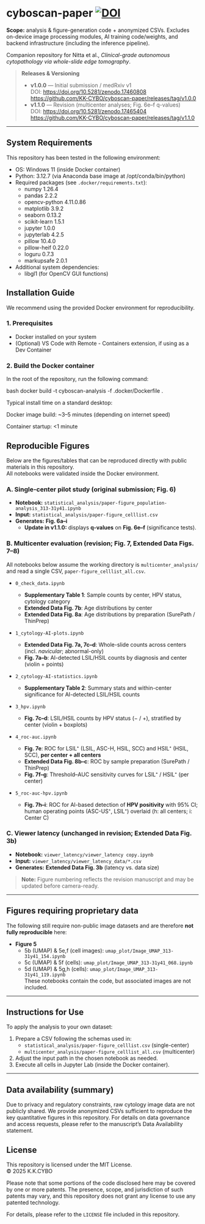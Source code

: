 # cyboscan-paper [![DOI](https://zenodo.org/badge/DOI/10.5281/zenodo.17465404.svg)](https://doi.org/10.5281/zenodo.17465404)
**Scope:** analysis & figure-generation code + anonymized CSVs. Excludes on-device image processing modules, AI training code/weights, and backend infrastructure (including the inference pipeline).

Companion repository for Nitta et al., *Clinical-grade autonomous cytopathology via whole-slide edge tomography*.

> **Releases & Versioning**
> - **v1.0.0** — Initial submission / medRxiv v1  
>   DOI: https://doi.org/10.5281/zenodo.17460808  
>   https://github.com/KK-CYBO/cyboscan-paper/releases/tag/v1.0.0
> - **v1.1.0** — Revision (multicenter analyses; Fig. 6e–f q-values)  
>   DOI: https://doi.org/10.5281/zenodo.17465404  
>   https://github.com/KK-CYBO/cyboscan-paper/releases/tag/v1.1.0

---

## System Requirements

This repository has been tested in the following environment:

- OS: Windows 11 (inside Docker container)
- Python: 3.12.7 (via Anaconda base image at /opt/conda/bin/python)
- Required packages (see `.docker/requirements.txt`):
  - numpy 1.26.4
  - pandas 2.2.2
  - opencv-python 4.11.0.86
  - matplotlib 3.9.2
  - seaborn 0.13.2
  - scikit-learn 1.5.1
  - jupyter 1.0.0
  - jupyterlab 4.2.5
  - pillow 10.4.0
  - pillow-heif 0.22.0
  - loguru 0.7.3
  - markupsafe 2.0.1
- Additional system dependencies:
  - libgl1 (for OpenCV GUI functions)

## Installation Guide

We recommend using the provided Docker environment for reproducibility.

### 1. Prerequisites

- Docker installed on your system
- (Optional) VS Code with Remote - Containers extension, if using as a Dev Container

### 2. Build the Docker container

In the root of the repository, run the following command:

bash
docker build -t cyboscan-analysis -f .docker/Dockerfile .

Typical install time on a standard desktop:

Docker image build: ~3–5 minutes (depending on internet speed)

Container startup: <1 minute

## Reproducible Figures

Below are the figures/tables that can be reproduced directly with public materials in this repository.  
All notebooks were validated inside the Docker environment.

### A. Single-center pilot study (original submission; **Fig. 6**)
- **Notebook:** `statistical_analysis/paper-figure_population-analysis_313-31y41.ipynb`  
- **Input:** `statistical_analysis/paper-figure_celllist.csv`  
- **Generates:** **Fig. 6a–i**  
  - **Update in v1.1.0:** displays **q-values** on **Fig. 6e–f** (significance tests).

### B. Multicenter evaluation (revision; **Fig. 7**, Extended Data Figs. 7–8)
All notebooks below assume the working directory is `multicenter_analysis/` and read a single CSV, `paper-figure_celllist_all.csv`.

- `0_check_data.ipynb`  
  - **Supplementary Table 1**: Sample counts by center, HPV status, cytology category  
  - **Extended Data Fig. 7b**: Age distributions by center  
  - **Extended Data Fig. 8a**: Age distributions by preparation (SurePath / ThinPrep)

- `1_cytology-AI-plots.ipynb`  
  - **Extended Data Fig. 7a, 7c–d**: Whole-slide counts across centers (incl. *navicular*; abnormal-only)  
  - **Fig. 7a–b**: AI-detected LSIL/HSIL counts by diagnosis and center (violin + points)

- `2_cytology-AI-statistics.ipynb`  
  - **Supplementary Table 2**: Summary stats and within-center significance for AI-detected LSIL/HSIL counts

- `3_hpv.ipynb`  
  - **Fig. 7c–d**: LSIL/HSIL counts by HPV status (− / +), stratified by center (violin + boxplots)

- `4_roc-auc.ipynb`  
  - **Fig. 7e**: ROC for LSIL⁺ (LSIL, ASC-H, HSIL, SCC) and HSIL⁺ (HSIL, SCC), **per center + all centers**  
  - **Extended Data Fig. 8b–c**: ROC by sample preparation (SurePath / ThinPrep)  
  - **Fig. 7f–g**: Threshold–AUC sensitivity curves for LSIL⁺ / HSIL⁺ (per center)

- `5_roc-auc-hpv.ipynb`  
  - **Fig. 7h–i**: ROC for AI-based detection of **HPV positivity** with 95% CI; human operating points (ASC-US⁺, LSIL⁺) overlaid (h: all centers; i: Center C)

### C. Viewer latency (unchanged in revision; **Extended Data Fig. 3b**)
- **Notebook:** `viewer_latency/viewer_latency copy.ipynb`  
- **Input:** `viewer_latency/viewer_latency_data/*.csv`  
- **Generates:** **Extended Data Fig. 3b** (latency vs. data size)

> **Note:** Figure numbering reflects the revision manuscript and may be updated before camera-ready.

---

## Figures requiring proprietary data

The following still require non-public image datasets and are therefore **not fully reproducible** here:

- **Figure 5**
  - 5b (UMAP) & 5e,f (cell images): `umap_plot/Image_UMAP_313-31y41_154.ipynb`  
  - 5c (UMAP) & 5f (cells): `umap_plot/Image_UMAP_313-31y41_068.ipynb`  
  - 5d (UMAP) & 5g,h (cells): `umap_plot/Image_UMAP_313-31y41_119.ipynb`  
  These notebooks contain the code, but associated images are not included.

---

## Instructions for Use

To apply the analysis to your own dataset:
1. Prepare a CSV following the schemas used in:
   - `statistical_analysis/paper-figure_celllist.csv` (single-center)  
   - `multicenter_analysis/paper-figure_celllist_all.csv` (multicenter)
2. Adjust the input path in the chosen notebook as needed.
3. Execute all cells in Jupyter Lab (inside the Docker container).

---

## Data availability (summary)

Due to privacy and regulatory constraints, raw cytology image data are not publicly shared. 
We provide anonymized CSVs sufficient to reproduce the key quantitative figures in this repository. 
For details on data governance and access requests, please refer to the manuscript’s Data Availability statement.


## License

This repository is licensed under the MIT License.  
© 2025 K.K.CYBO

Please note that some portions of the code disclosed here may be covered by one or more patents. The presence, scope, and jurisdiction of such patents may vary, and this repository does not grant any license to use any patented technology.


For details, please refer to the `LICENSE` file included in this repository.
